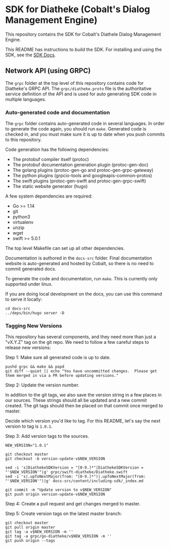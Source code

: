 # SDK for Diatheke (Cobalt's Dialog Management Engine)

This repository contains the SDK for Cobalt's Diathele Dialog Management Engine.

This README has instructions to _build_ the SDK.  For installing and using the
SDK, see the [SDK Docs](https://cobaltspeech.github.io/sdk-diatheke).

## Network API (using GRPC)

The `grpc` folder at the top level of this repository contains code for Diatheke's
GRPC API.  The `grpc/diatheke.proto` file is the authoritative service definition of
the API and is used for auto generating SDK code in multiple languages.

### Auto-generated code and documentation

The `grpc` folder contains auto-generated code in several languages.  In order
to generate the code again, you should run `make`.  Generated code is checked
in, and you must make sure it is up to date when you push commits to this
repository.

Code generation has the following dependencies:
  - The protobuf compiler itself (protoc)
  - The protobuf documentation generation plugin (protoc-gen-doc)
  - The golang plugins (protoc-gen-go and protoc-gen-grpc-gateway)
  - The python plugins (grpcio-tools and googleapis-common-protos)
  - The swift plugins (protoc-gen-swift and protoc-gen-grpc-swift)
  - The static website generator (hugo)

A few system dependencies are required:
  - Go >= 1.14
  - git
  - python3
  - virtualenv
  - unzip
  - wget
  - swift >= 5.0.1

The top level Makefile can set up all other dependencies.

Documentation is authored in the `docs-src` folder. Final documentation
website is auto-generated and hosted by Cobalt, so there is no need to
commit generated docs.

To generate the code and documentation, run `make`.  This is currently only
supported under linux.

If you are doing local development on the docs, you can use this command to
serve it locally:

```
cd docs-src
../deps/bin/hugo server -D
```

### Tagging New Versions

This repository has several components, and they need more than just a "vX.Y.Z"
tag on the git repo. We need to follow a few careful steps to release new versions:

Step 1: Make sure all generated code is up to date.

```
pushd grpc && make && popd
git diff --quiet || echo "You have uncommitted changes.  Please get them merged in via a PR before updating versions."
```

Step 2: Update the version number.

In addition to the git tags, we also save the version string in a few places in
our sources.  These strings should all be updated and a new commit created.  The
git tags should then be placed on that commit once merged to master.

Decide which version you'd like to tag. For this README, let's say the next
version to tag is `1.0.1`.

Step 3: Add version tags to the sources.

```
NEW_VERSION="1.0.1"

git checkout master
git checkout -b version-update-v$NEW_VERSION

sed -i 's|DiathekeSDKVersion = "[0-9.]*"|DiathekeSDKVersion = "'$NEW_VERSION'"|g' grpc/swift-diatheke/Diatheke.swift
sed -i 's|.upToNextMajor(from: "[0-9.]*")|.upToNextMajor(from: "'$NEW_VERSION'")|g' docs-src/content/including-sdk/_index.md

git commit -m "Update version to v$NEW_VERSION"
git push origin version-update-v$NEW_VERSION
```

Step 4: Create a pull request and get changes merged to master.

Step 5: Create version tags on the latest master branch:

```
git checkout master
git pull origin master
git tag -a v$NEW_VERSION -m ''
git tag -a grpc/go-diatheke/v$NEW_VERSION -m ''
git push origin --tags
```
